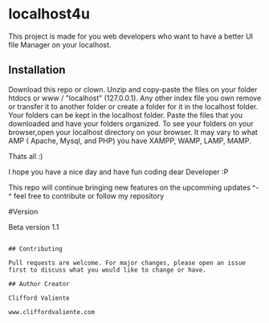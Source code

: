 # localhost4u

This project is made for you web developers who want to have a better UI file Manager on your localhost. 

## Installation

Download this repo or clown. Unzip and copy-paste the files on your folder htdocs or www / "localhost" (127.0.0.1).
Any other index file you own remove or transfer it to another folder or create a folder for it in the localhost folder.
Your folders can be kept in the localhost folder. 
Paste the files that you downloaded and have your folders organized. 
To see your folders on your browser,open your localhost directory on your browser.
It may vary to what AMP ( Apache, Mysql, and PHP) you have XAMPP, WAMP, LAMP, MAMP.

Thats all :) 

I hope you have a nice day and have fun coding dear Developer :P

This repo will continue bringing new features on the upcomming updates ^-^ feel free to contribute or follow my repository 

#Version

Beta version 1.1

```

## Contributing

Pull requests are welcome. For major changes, please open an issue first to discuss what you would like to change or have. 

## Author Creator

Clifford Valiente

www.cliffordvaliente.com
